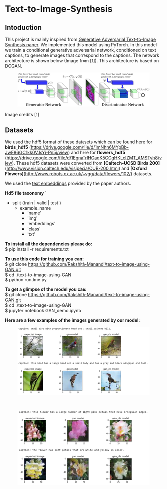 # Text-to-Image-Synthesis 

## Intoduction

This project is mainly inspired from [Generative Adversarial Text-to-Image Synthesis paper](https://arxiv.org/abs/1605.05396). We implemented this model using PyTorch. In this model we train a conditional generative adversarial network, conditioned on text captions, to generate images that correspond to the captions. The network architecture is shown below (Image from [1]). This architecture is based on DCGAN. 

<figure><img src='images/dcgan_network.png'></figure>
Image credits [1]

## Datasets

We used the hdf5 format of these datasets which can be found here for **birds_hdf5** (https://drive.google.com/file/d/1mNhn6MYpBb-JwE86GC1kk0VJsYj-Pn5j/view) and here for **flowers_hdf5**
(https://drive.google.com/file/d/1EgnaTrlHGaqK5CCgHKLclZMT_AMSTyh8/view). These hdf5 datasets were converted from **[Caltech-UCSD Birds 200]**(http://www.vision.caltech.edu/visipedia/CUB-200.html) and **[Oxford Flowers]**(http://www.robots.ox.ac.uk/~vgg/data/flowers/102/) datasets.

We used the [text embeddings](https://github.com/reedscot/icml2016) provided by the paper authors. 

**Hd5 file taxonomy**
`
 - split (train | valid | test )
    - example_name
      - 'name'
      - 'img'
      - 'embeddings'
      - 'class'
      - 'txt'
      
**To install all the dependencies please do:** <br/>
$ pip install -r requirements.txt<br/>

**To use this code for training you can:** <br/>
$ git clone https://github.com/Rakshith-Manandi/text-to-image-using-GAN.git <br/>
$ cd ./text-to-image-using-GAN <br/>
$ python runtime.py <br/>

**To get a glimpse of the model you can:** <br/>
$ git clone https://github.com/Rakshith-Manandi/text-to-image-using-GAN.git <br/>
$ cd ./text-to-image-using-GAN <br/>
$ jupyter notebook GAN_demo.ipynb <br/>

**Here are a few examples of the images generated by our model:** <br/>
<figure><img src='images/success_birds.png'></figure> <br/>
<figure><img src='images/success_flowers.png'></figure> <br/>



      
 
